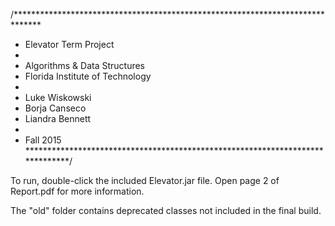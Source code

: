 /******************************************************************************
 *  Elevator Term Project
 *  
 *  Algorithms & Data Structures
 *  Florida Institute of Technology
 *  
 *  Luke Wiskowski
 *  Borja Canseco
 *  Liandra Bennett
 *  
 *  Fall 2015
 ******************************************************************************/

To run, double-click the included Elevator.jar file.
Open page 2 of Report.pdf for more information.

The "old" folder contains deprecated classes not included in the final build.